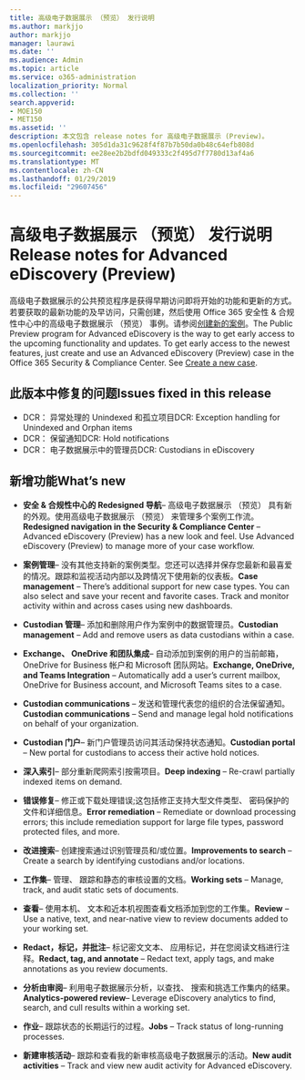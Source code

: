 ```yaml
---
title: 高级电子数据展示 （预览） 发行说明
ms.author: markjjo
author: markjjo
manager: laurawi
ms.date: ''
ms.audience: Admin
ms.topic: article
ms.service: o365-administration
localization_priority: Normal
ms.collection: ''
search.appverid:
- MOE150
- MET150
ms.assetid: ''
description: 本文包含 release notes for 高级电子数据展示 (Preview)。
ms.openlocfilehash: 305d1da31c9628f4f87b7b50da0b48c64efb808d
ms.sourcegitcommit: ee28ee2b2bdfd049333c2f495d7f7780d13af4a6
ms.translationtype: MT
ms.contentlocale: zh-CN
ms.lasthandoff: 01/29/2019
ms.locfileid: "29607456"
---
```

# <a name="release-notes-for-advanced-ediscovery-preview"></a><span data-ttu-id="d5497-103">高级电子数据展示 （预览） 发行说明</span><span class="sxs-lookup"><span data-stu-id="d5497-103">Release notes for Advanced eDiscovery (Preview)</span></span>

<span data-ttu-id="d5497-p101">高级电子数据展示的公共预览程序是获得早期访问即将开始的功能和更新的方式。若要获取的最新功能的及早访问，只需创建，然后使用 Office 365 安全性 & 合规性中心中的高级电子数据展示 （预览） 事例。请参阅[创建新的案例](create-new-ediscovery-case.md)。</span><span class="sxs-lookup"><span data-stu-id="d5497-p101">The Public Preview program for Advanced eDiscovery is the way to get early access to the upcoming functionality and updates. To get early access to the newest features, just create and use an Advanced eDiscovery (Preview) case in the Office 365 Security & Compliance Center. See [Create a new case](create-new-ediscovery-case.md).</span></span>

## <a name="issues-fixed-in-this-release"></a><span data-ttu-id="d5497-107">此版本中修复的问题</span><span class="sxs-lookup"><span data-stu-id="d5497-107">Issues fixed in this release</span></span>

- <span data-ttu-id="d5497-108">DCR： 异常处理的 Unindexed 和孤立项目</span><span class="sxs-lookup"><span data-stu-id="d5497-108">DCR: Exception handling for Unindexed and Orphan items</span></span>
- <span data-ttu-id="d5497-109">DCR： 保留通知</span><span class="sxs-lookup"><span data-stu-id="d5497-109">DCR: Hold notifications</span></span>
- <span data-ttu-id="d5497-110">DCR： 电子数据展示中的管理员</span><span class="sxs-lookup"><span data-stu-id="d5497-110">DCR: Custodians in eDiscovery</span></span>

## <a name="whats-new"></a><span data-ttu-id="d5497-111">新增功能</span><span class="sxs-lookup"><span data-stu-id="d5497-111">What’s new</span></span>

- <span data-ttu-id="d5497-p102">**安全 & 合规性中心的 Redesigned 导航**– 高级电子数据展示 （预览） 具有新的外观。使用高级电子数据展示 （预览） 来管理多个案例工作流。</span><span class="sxs-lookup"><span data-stu-id="d5497-p102">**Redesigned navigation in the Security & Compliance Center** – Advanced eDiscovery (Preview) has a new look and feel. Use Advanced eDiscovery (Preview) to manage more of your case workflow.</span></span>

- <span data-ttu-id="d5497-p103">**案例管理**– 没有其他支持新的案例类型。您还可以选择并保存您最新和最喜爱的情况。跟踪和监视活动内部以及跨情况下使用新的仪表板。</span><span class="sxs-lookup"><span data-stu-id="d5497-p103">**Case management** – There’s additional support for new case types. You can also select and save your recent and favorite cases. Track and monitor activity within and across cases using new dashboards.</span></span>

- <span data-ttu-id="d5497-117">**Custodian 管理**– 添加和删除用户作为案例中的数据管理员。</span><span class="sxs-lookup"><span data-stu-id="d5497-117">**Custodian management** – Add and remove users as data custodians within a case.</span></span>

- <span data-ttu-id="d5497-118">**Exchange、 OneDrive 和团队集成**– 自动添加到案例的用户的当前邮箱，OneDrive for Business 帐户和 Microsoft 团队网站。</span><span class="sxs-lookup"><span data-stu-id="d5497-118">**Exchange, OneDrive, and Teams Integration** – Automatically add a user’s current mailbox, OneDrive for Business account, and Microsoft Teams sites to a case.</span></span> 

- <span data-ttu-id="d5497-119">**Custodian communications** – 发送和管理代表您的组织的合法保留通知。</span><span class="sxs-lookup"><span data-stu-id="d5497-119">**Custodian communications** – Send and manage legal hold notifications on behalf of your organization.</span></span>

- <span data-ttu-id="d5497-120">**Custodian 门户**– 新门户管理员访问其活动保持状态通知。</span><span class="sxs-lookup"><span data-stu-id="d5497-120">**Custodian portal** – New portal for custodians to access their active hold notices.</span></span>

- <span data-ttu-id="d5497-121">**深入索引**– 部分重新爬网索引按需项目。</span><span class="sxs-lookup"><span data-stu-id="d5497-121">**Deep indexing** – Re-crawl partially indexed items on demand.</span></span>

- <span data-ttu-id="d5497-122">**错误修复**– 修正或下载处理错误;这包括修正支持大型文件类型、 密码保护的文件和详细信息。</span><span class="sxs-lookup"><span data-stu-id="d5497-122">**Error remediation** – Remediate or download processing errors; this include remediation support for large file types, password protected files, and more.</span></span> 

- <span data-ttu-id="d5497-123">**改进搜索**– 创建搜索通过识别管理员和/或位置。</span><span class="sxs-lookup"><span data-stu-id="d5497-123">**Improvements to search** – Create a search by identifying custodians and/or locations.</span></span>

- <span data-ttu-id="d5497-124">**工作集**– 管理、 跟踪和静态的审核设置的文档。</span><span class="sxs-lookup"><span data-stu-id="d5497-124">**Working sets** – Manage, track, and audit static sets of documents.</span></span>

- <span data-ttu-id="d5497-125">**查看**– 使用本机、 文本和近本机视图查看文档添加到您的工作集。</span><span class="sxs-lookup"><span data-stu-id="d5497-125">**Review** – Use a native, text, and near-native view to review documents added to your working set.</span></span>

- <span data-ttu-id="d5497-126">**Redact，标记，并批注**– 标记密文文本、 应用标记，并在您阅读文档进行注释。</span><span class="sxs-lookup"><span data-stu-id="d5497-126">**Redact, tag, and annotate** – Redact text, apply tags, and make annotations as you review documents.</span></span>
  
- <span data-ttu-id="d5497-127">**分析由审阅**– 利用电子数据展示分析，以查找、 搜索和挑选工作集内的结果。</span><span class="sxs-lookup"><span data-stu-id="d5497-127">**Analytics-powered review**– Leverage eDiscovery analytics to find, search, and cull results within a working set.</span></span>

- <span data-ttu-id="d5497-128">**作业**– 跟踪状态的长期运行的过程。</span><span class="sxs-lookup"><span data-stu-id="d5497-128">**Jobs** – Track status of long-running processes.</span></span>

- <span data-ttu-id="d5497-129">**新建审核活动**– 跟踪和查看我的新审核高级电子数据展示的活动。</span><span class="sxs-lookup"><span data-stu-id="d5497-129">**New audit activities** – Track and view new audit activity for Advanced eDiscovery.</span></span>
